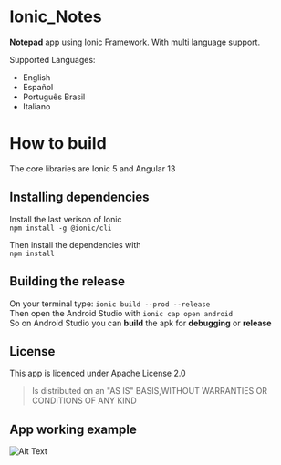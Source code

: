 # Ionic_Notes

**Notepad** app using Ionic Framework. With multi language support.

Supported Languages:
- English
- Español
- Português Brasil
- Italiano

# How to build
The core libraries are Ionic 5 and Angular 13

## Installing dependencies

Install the last verison of Ionic\
`` npm install -g @ionic/cli ``

Then install the dependencies with\
`` npm install ``

## Building the release
On your terminal type: `` ionic build --prod --release ``\
Then open the Android Studio with `` ionic cap open android  ``\
So on Android Studio you can **build** the apk for **debugging** or **release**

## License
This app is licenced under Apache License 2.0 
> Is distributed on an "AS IS" BASIS,WITHOUT WARRANTIES OR CONDITIONS OF ANY KIND

## App working example
![Alt Text](https://i.imgur.com/kGb1KSj.gif)
